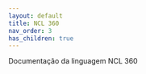 ```yaml
---
layout: default
title: NCL 360
nav_order: 3
has_children: true
---
```

Documentação da linguagem NCL 360